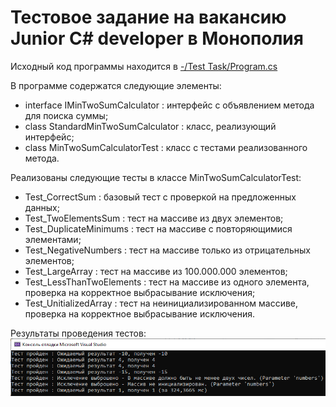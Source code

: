 # Тестовое задание на вакансию Junior C# developer в Монополия
Исходный код программы находится в [-/Test Task/Program.cs](https://github.com/punkmyduck/-/blob/main/Test%20Task/Program.cs)

В программе содержатся следующие элементы:
- interface IMinTwoSumCalculator : интерфейс с объявлением метода для поиска суммы;
- class StandardMinTwoSumCalculator : класс, реализующий интерфейс;
- class MinTwoSumCalculatorTest : класс с тестами реализованного метода.

Реализованы следующие тесты в классе MinTwoSumCalculatorTest:
- Test_CorrectSum : базовый тест с проверкой на предложенных данных;
- Test_TwoElementsSum : тест на массиве из двух элементов;
- Test_DuplicateMinimums : тест на массиве с повторяющимися элементами;
- Test_NegativeNumbers : тест на массиве только из отрицательных элементов;
- Test_LargeArray : тест на массиве из 100.000.000 элементов;
- Test_LessThanTwoElements : тест на массиве из одного элемента, проверка на корректное выбрасывание исключения;
- Test_UnitializedArray : тест на неинициализированном массиве, проверка на корректное выбрасывание исключения.

Результаты проведения тестов:
![Скриншот вывода консоли с результатами тестов](https://raw.githubusercontent.com/punkmyduck/-/refs/heads/main/%D0%A0%D0%B5%D0%B7%D1%83%D0%BB%D1%8C%D1%82%D0%B0%D1%82%D1%8B%20%D1%82%D0%B5%D1%81%D1%82%D0%BE%D0%B2.bmp?token=GHSAT0AAAAAADB2UNU2CHYPLOYAED4IPQN62A2IMEA)
